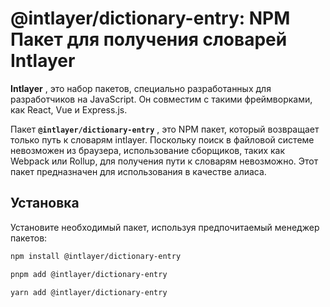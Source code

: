 # @intlayer/dictionary-entry: NPM Пакет для получения словарей Intlayer

**Intlayer** , это набор пакетов, специально разработанных для разработчиков на JavaScript. Он совместим с такими фреймворками, как React, Vue и Express.js.

Пакет **`@intlayer/dictionary-entry`** , это NPM пакет, который возвращает только путь к словарям intlayer. Поскольку поиск в файловой системе невозможен из браузера, использование сборщиков, таких как Webpack или Rollup, для получения пути к словарям невозможно. Этот пакет предназначен для использования в качестве алиаса.

## Установка

Установите необходимый пакет, используя предпочитаемый менеджер пакетов:

```bash packageManager="npm"
npm install @intlayer/dictionary-entry
```

```bash packageManager="pnpm"
pnpm add @intlayer/dictionary-entry
```

```bash packageManager="yarn"
yarn add @intlayer/dictionary-entry
```
